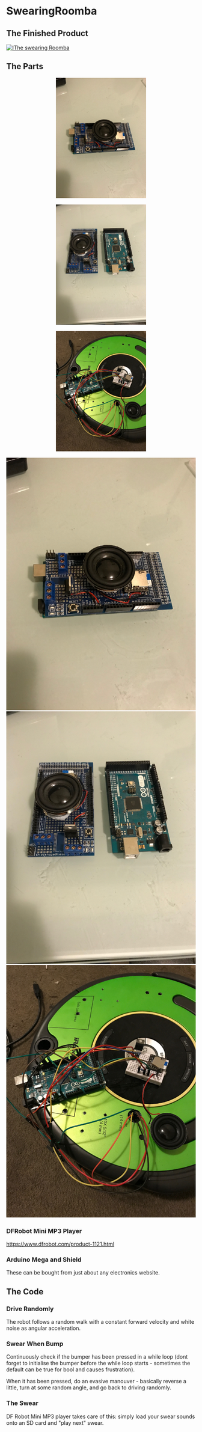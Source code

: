 # SwearingRoomba


## The Finished Product
[![IThe swearing Roomba](https://img.youtube.com/vi/M5FXmOTXk3Q/0.jpg)](https://www.youtube.com/watch?v=M5FXmOTXk3Q)

## The Parts

<p align="center">
<img src="https://github.com/JamesUnicomb/SwearingRoomba/blob/master/shield_assembled.JPG" width="240" />
</p>

<p align="center">
<img src="https://github.com/JamesUnicomb/SwearingRoomba/blob/master/shield_mega.JPG" width="240" />
</p>

<p align="center">
<img src="https://github.com/JamesUnicomb/SwearingRoomba/blob/master/prototype.JPG" width="240" />
</p>

![](https://github.com/JamesUnicomb/SwearingRoomba/blob/master/shield_assembled.JPG)  ![](https://github.com/JamesUnicomb/SwearingRoomba/blob/master/shield_mega.JPG)  ![](https://github.com/JamesUnicomb/SwearingRoomba/blob/master/prototype.JPG)

### DFRobot Mini MP3 Player
https://www.dfrobot.com/product-1121.html

### Arduino Mega and Shield
These can be bought from just about any electronics website.

## The Code
### Drive Randomly
The robot follows a random walk with a constant forward velocity and white noise as angular acceleration.

### Swear When Bump
Continuously check if the bumper has been pressed in a while loop (dont forget to initialise the bumper before the while loop starts - sometimes the default can be true for bool and causes frustration).

When it has been pressed, do an evasive manouver - basically reverse a little, turn at some random angle, and go back to driving randomly.

### The Swear
DF Robot Mini MP3 player takes care of this: simply load your swear sounds onto an SD card and "play next" swear.
